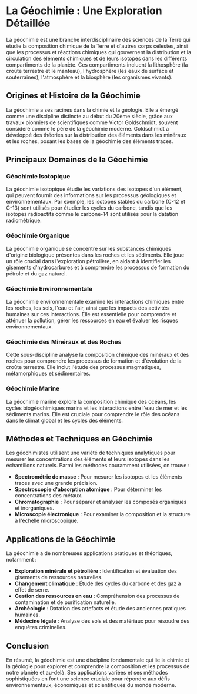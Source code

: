 # La Géochimie : Une Exploration Détaillée

La géochimie est une branche interdisciplinaire des sciences de la Terre qui étudie la composition chimique de la Terre et d'autres corps célestes, ainsi que les processus et réactions chimiques qui gouvernent la distribution et la circulation des éléments chimiques et de leurs isotopes dans les différents compartiments de la planète. Ces compartiments incluent la lithosphère (la croûte terrestre et le manteau), l'hydrosphère (les eaux de surface et souterraines), l'atmosphère et la biosphère (les organismes vivants).

## Origines et Histoire de la Géochimie

La géochimie a ses racines dans la chimie et la géologie. Elle a émergé comme une discipline distincte au début du 20ème siècle, grâce aux travaux pionniers de scientifiques comme Victor Goldschmidt, souvent considéré comme le père de la géochimie moderne. Goldschmidt a développé des théories sur la distribution des éléments dans les minéraux et les roches, posant les bases de la géochimie des éléments traces.

## Principaux Domaines de la Géochimie

### Géochimie Isotopique

La géochimie isotopique étudie les variations des isotopes d'un élément, qui peuvent fournir des informations sur les processus géologiques et environnementaux. Par exemple, les isotopes stables du carbone (C-12 et C-13) sont utilisés pour étudier les cycles du carbone, tandis que les isotopes radioactifs comme le carbone-14 sont utilisés pour la datation radiométrique.

### Géochimie Organique

La géochimie organique se concentre sur les substances chimiques d'origine biologique présentes dans les roches et les sédiments. Elle joue un rôle crucial dans l'exploration pétrolière, en aidant à identifier les gisements d'hydrocarbures et à comprendre les processus de formation du pétrole et du gaz naturel.

### Géochimie Environnementale

La géochimie environnementale examine les interactions chimiques entre les roches, les sols, l'eau et l'air, ainsi que les impacts des activités humaines sur ces interactions. Elle est essentielle pour comprendre et atténuer la pollution, gérer les ressources en eau et évaluer les risques environnementaux.

### Géochimie des Minéraux et des Roches

Cette sous-discipline analyse la composition chimique des minéraux et des roches pour comprendre les processus de formation et d'évolution de la croûte terrestre. Elle inclut l'étude des processus magmatiques, métamorphiques et sédimentaires.

### Géochimie Marine

La géochimie marine explore la composition chimique des océans, les cycles biogéochimiques marins et les interactions entre l'eau de mer et les sédiments marins. Elle est cruciale pour comprendre le rôle des océans dans le climat global et les cycles des éléments.

## Méthodes et Techniques en Géochimie

Les géochimistes utilisent une variété de techniques analytiques pour mesurer les concentrations des éléments et leurs isotopes dans les échantillons naturels. Parmi les méthodes couramment utilisées, on trouve :

- **Spectrométrie de masse** : Pour mesurer les isotopes et les éléments traces avec une grande précision.
- **Spectroscopie d'absorption atomique** : Pour déterminer les concentrations des métaux.
- **Chromatographie** : Pour séparer et analyser les composés organiques et inorganiques.
- **Microscopie électronique** : Pour examiner la composition et la structure à l'échelle microscopique.

## Applications de la Géochimie

La géochimie a de nombreuses applications pratiques et théoriques, notamment :

- **Exploration minérale et pétrolière** : Identification et évaluation des gisements de ressources naturelles.
- **Changement climatique** : Étude des cycles du carbone et des gaz à effet de serre.
- **Gestion des ressources en eau** : Compréhension des processus de contamination et de purification naturelle.
- **Archéologie** : Datation des artefacts et étude des anciennes pratiques humaines.
- **Médecine légale** : Analyse des sols et des matériaux pour résoudre des enquêtes criminelles.

## Conclusion

En résumé, la géochimie est une discipline fondamentale qui lie la chimie et la géologie pour explorer et comprendre la composition et les processus de notre planète et au-delà. Ses applications variées et ses méthodes sophistiquées en font une science cruciale pour répondre aux défis environnementaux, économiques et scientifiques du monde moderne.